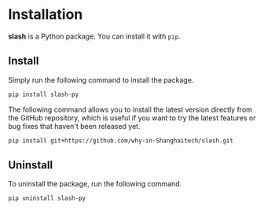 # Installation

**slash** is a Python package. You can install it with `pip`.

## Install

Simply run the following command to install the package.

```bash
pip install slash-py
```

The following command allows you to install the latest version directly from the GitHub repository, which is useful if you want to try the latest features or bug fixes that haven't been released yet.

```bash
pip install git+https://github.com/why-in-Shanghaitech/slash.git
```

## Uninstall

To uninstall the package, run the following command.

```bash
pip uninstall slash-py
```
